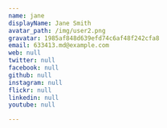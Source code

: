 ```yaml
---
name: jane
displayName: Jane Smith
avatar_path: /img/user2.png
gravatar: 1985af848d639efd74c6af48f242cfa8
email: 633413.md@example.com
web: null
twitter: null
facebook: null
github: null
instagram: null
flickr: null
linkedin: null
youtube: null

---
```







